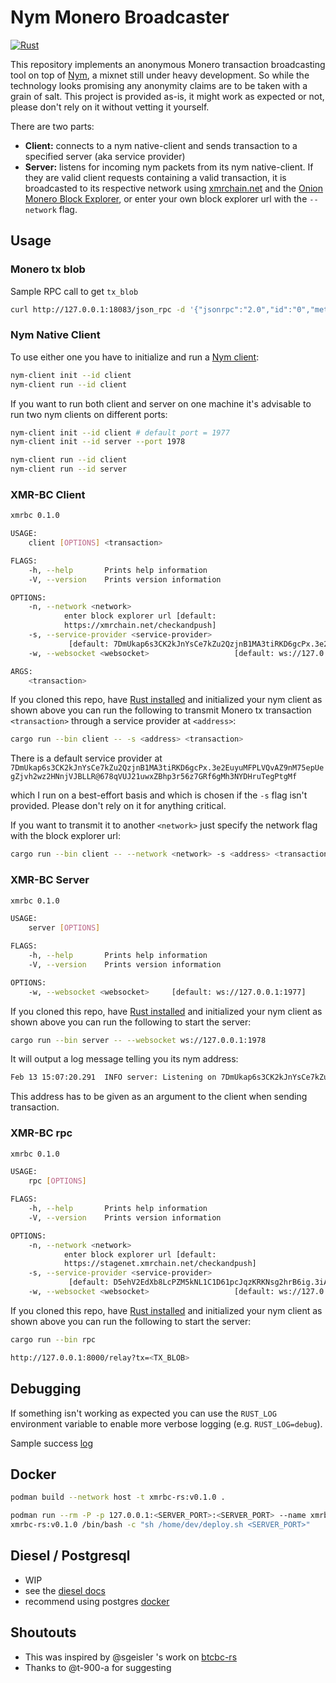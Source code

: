 # Nym Monero Broadcaster

[![Rust](https://github.com/hyahatiph-labs/xmrbc-rs/actions/workflows/rust.yml/badge.svg?branch=dev)](https://github.com/hyahatiph-labs/xmrbc-rs/actions/workflows/rust.yml)

This repository implements an anonymous Monero transaction broadcasting tool on top of
[Nym](https://github.com/nymtech/nym), a mixnet still under heavy development. So while the technology looks promising
any anonymity claims are to be taken with a grain of salt. This project is provided as-is, it might work as expected or
not, please don't rely on it without vetting it yourself. 

There are two parts:
* **Client:** connects to a nym native-client and sends transaction to a specified server (aka service provider)
* **Server:** listens for incoming nym packets from its nym native-client. If they are valid client requests containing a valid transaction, 
it is broadcasted to its respective network using [xmrchain.net](https://xmrchain.net/) and the [Onion Monero Block Explorer](https://github.com/moneroexamples/onion-monero-blockchain-explorer), or enter your own block explorer url with the `--network` flag.

## Usage
### Monero tx blob

Sample RPC call to get `tx_blob`

```bash
curl http://127.0.0.1:18083/json_rpc -d '{"jsonrpc":"2.0","id":"0","method":"transfer","params":{"destinations":[{"amount":1000000000,"address":"4abc..."}],"account_index":0,"subaddr_indices":[0],"priority":3,"ring_size":16, "do_not_relay": true, "get_tx_hex": true}}' -H 'Content-Type: application/json'
```

### Nym Native Client

To use either one you have to initialize and run a [Nym client](https://nymtech.net/docs/stable/developers/develop-with-nym/websocket-client):

```bash
nym-client init --id client
nym-client run --id client
```

If you want to run both client and server on one machine it's advisable to run two nym clients on different ports:

```bash
nym-client init --id client # default port = 1977
nym-client init --id server --port 1978

nym-client run --id client
nym-client run --id server
``` 

### XMR-BC Client

```bash
xmrbc 0.1.0

USAGE:
    client [OPTIONS] <transaction>

FLAGS:
    -h, --help       Prints help information
    -V, --version    Prints version information

OPTIONS:
    -n, --network <network>
            enter block explorer url [default:
            https://xmrchain.net/checkandpush]
    -s, --service-provider <service-provider>
             [default: 7DmUkap6s3CK2kJnYsCe7kZu2QzjnB1MA3tiRKD6gcPx.3e2EuyuMFPLVQvAZ9nM75epUegZjvh2wz2HNnjVJBLLR@678qVUJ21uwxZBhp3r56z7GRf6gMh3NYDHruTegPtgMf]
    -w, --websocket <websocket>                   [default: ws://127.0.0.1:1977]

ARGS:
    <transaction>   
```

If you cloned this repo, have [Rust installed](https://rustup.rs/) and initialized your nym client as shown above you
can run the following to transmit Monero tx transaction `<transaction>` through a service provider at `<address>`:

```bash
cargo run --bin client -- -s <address> <transaction>
```

There is a default service provider at `7DmUkap6s3CK2kJnYsCe7kZu2QzjnB1MA3tiRKD6gcPx.3e2EuyuMFPLVQvAZ9nM75epUegZjvh2wz2HNnjVJBLLR@678qVUJ21uwxZBhp3r56z7GRf6gMh3NYDHruTegPtgMf`

which I run on a best-effort basis and which is chosen if the `-s` flag isn't provided. Please don't rely on it for anything critical.

If you want to transmit it to another `<network>` just specify the network
flag with the block explorer url:

```bash
cargo run --bin client -- --network <network> -s <address> <transaction>
```

### XMR-BC Server

```bash
xmrbc 0.1.0

USAGE:
    server [OPTIONS]

FLAGS:
    -h, --help       Prints help information
    -V, --version    Prints version information

OPTIONS:
    -w, --websocket <websocket>     [default: ws://127.0.0.1:1977]
```

If you cloned this repo, have [Rust installed](https://rustup.rs/) and initialized your nym client as shown above you
can run the following to start the server:

```bash
cargo run --bin server -- --websocket ws://127.0.0.1:1978
```

It will output a log message telling you its nym address:

```bash
Feb 13 15:07:20.291  INFO server: Listening on 7DmUkap6s3CK2kJnYsCe7kZu2QzjnB1MA3tiRKD6gcPx.3e2EuyuMFPLVQvAZ9nM75epUegZjvh2wz2HNnjVJBLLR@678qVUJ21uwxZBhp3r56z7GRf6gMh3NYDHruTegPtgMf
```

This address has to be given as an argument to the client when sending transaction.

### XMR-BC rpc

```bash
xmrbc 0.1.0

USAGE:
    rpc [OPTIONS]

FLAGS:
    -h, --help       Prints help information
    -V, --version    Prints version information

OPTIONS:
    -n, --network <network>
            enter block explorer url [default:
            https://stagenet.xmrchain.net/checkandpush]
    -s, --service-provider <service-provider>
             [default: D5ehV2EdXb8LcPZM5kNL1C1D61pcJqzKRKNsg2hrB6ig.3iArACGGkrd5unbmqHBJkAWNqNRd29EA79aFWJZUxGwR@ERFGo6CbzLe51EZUgGJoYg2zsYnVXVVfLyB5CZ8P9vsU]
    -w, --websocket <websocket>                   [default: ws://127.0.0.1:1977]
```

If you cloned this repo, have [Rust installed](https://rustup.rs/) and initialized your nym client as shown above you
can run the following to start the server:

```bash
cargo run --bin rpc
```

```bash
http://127.0.0.1:8000/relay?tx=<TX_BLOB>
```


## Debugging
If something isn't working as expected you can use the `RUST_LOG` environment variable to enable more verbose logging
(e.g. `RUST_LOG=debug`).

Sample success [log](./success-log.md)

## Docker

```bash
podman build --network host -t xmrbc-rs:v0.1.0 .
```

```bash
podman run --rm -P -p 127.0.0.1:<SERVER_PORT>:<SERVER_PORT> --name xmrbc-rs \
xmrbc-rs:v0.1.0 /bin/bash -c "sh /home/dev/deploy.sh <SERVER_PORT>"
```

## Diesel / Postgresql

* WIP
* see the [diesel docs](https://crates.io/crates/diesel_cli)
* recommend using postgres [docker](https://hub.docker.com/_/postgres)

 
## Shoutouts
* This was inspired by @sgeisler 's work on [btcbc-rs](https://github.com/sgeisler/btcbc-rs)
* Thanks to @t-900-a for suggesting

